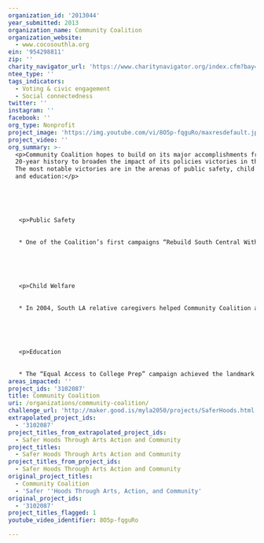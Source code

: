 ```yaml
---
organization_id: '2013044'
year_submitted: 2013
organization_name: Community Coalition
organization_website:
  - www.cocosouthla.org
ein: '954298811'
zip: ''
charity_navigator_url: 'https://www.charitynavigator.org/index.cfm?bay=search.profile&ein=954298811'
ntee_type: ''
tags_indicators:
  - Voting & civic engagement
  - Social connectedness
twitter: ''
instagram: ''
facebook: ''
org_type: Nonprofit
project_image: 'https://img.youtube.com/vi/8O5p-fqguRo/maxresdefault.jpg'
project_video: ''
org_summary: >-
  <p>Community Coalition hopes to build on its major accomplishments from its
  20-year history to broaden the impact of its policies victories in the future.
  The most notable victories are in the arenas of public safety, child welfare
  and education:</p>
   
   
   
   
   
   <p>Public Safety
   
   
   * One of the Coalition’s first campaigns “Rebuild South Central Without Liquor Stores” led to national recognition and implementation of the Coalition’s public health model, which uses nuisance abatement and land use policy to improve public safety. After the 1992 Civil Unrest, this campaign led to the prevention of the rebuilding of over 150 liquor stores that were destroyed. Following this success, Coalition members helped author the citywide Nuisance Abatement Ordinance that was passed in 2008 with support from City Councilwoman Jan Perry. </p>
   
   
   
   
   
   <p>Child Welfare
   
   
   * In 2004, South LA relative caregivers helped Community Coalition along with Casey Family Programs, the nation’s largest provider of private foster care, secure and establish a kinship-care support center in South LA, the first ever in the region to combine services with advocacy and community organizing. Community Coalition’s Relative Caregivers have been one of the first organized and politicized constituencies in the nation to advocate around kinship-care policies and engage elected officials around providing relative caregivers public resources. Community Coalition has won significant and important victories over the years including reaching greater parity in the amount of monthly government payments compared to their foster care counterparts. </p>
   
   
   
   
   
   <p>Education
   
   
   * The “Equal Access to College Prep” campaign achieved the landmark A-G Resolution in 2005, mandating that A-G college preparatory curriculum be made available in all schools in LAUSD. Coalition youth leaders recognized that the majority of South LA youth were not on track to graduate and were ineligible for college based on college pre-requirements. In this five-year effort, the Coalition trained student leaders to engage with elected officials and decision-makers. The Coalition also co-founded Communities for Educ</p>
areas_impacted: ''
project_ids: '3102087'
title: Community Coalition
uri: /organizations/community-coalition/
challenge_url: 'http://maker.good.is/myla2050/projects/SaferHoods.html'
extrapolated_project_ids:
  - '3102087'
project_titles_from_extrapolated_project_ids:
  - Safer Hoods Through Arts Action and Community
project_titles:
  - Safer Hoods Through Arts Action and Community
project_titles_from_project_ids:
  - Safer Hoods Through Arts Action and Community
original_project_titles:
  - Community Coalition
  - 'Safer ''Hoods Through Arts, Action, and Community'
original_project_ids:
  - '3102087'
project_titles_flagged: 1
youtube_video_identifier: 8O5p-fqguRo

---
```

